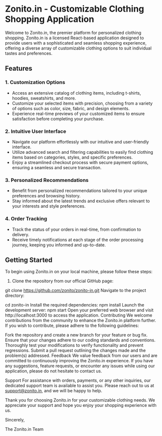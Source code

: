 # Zonito.in - Customizable Clothing Shopping Application

Welcome to Zonito.in, the premier platform for personalized clothing shopping. Zonito.in is a licensed React-based application designed to provide users with a sophisticated and seamless shopping experience, offering a diverse array of customizable clothing options to suit individual tastes and preferences.

## Features

### 1. Customization Options
- Access an extensive catalog of clothing items, including t-shirts, hoodies, sweatshirts, and more.
- Customize your selected items with precision, choosing from a variety of options such as color, size, fabric, and design elements.
- Experience real-time previews of your customized items to ensure satisfaction before completing your purchase.

### 2. Intuitive User Interface
- Navigate our platform effortlessly with our intuitive and user-friendly interface.
- Utilize advanced search and filtering capabilities to easily find clothing items based on categories, styles, and specific preferences.
- Enjoy a streamlined checkout process with secure payment options, ensuring a seamless and secure transaction.

### 3. Personalized Recommendations
- Benefit from personalized recommendations tailored to your unique preferences and browsing history.
- Stay informed about the latest trends and exclusive offers relevant to your interests and style preferences.

### 4. Order Tracking
- Track the status of your orders in real-time, from confirmation to delivery.
- Receive timely notifications at each stage of the order processing journey, keeping you informed and up-to-date.

## Getting Started

To begin using Zonito.in on your local machine, please follow these steps:

1. Clone the repository from our official GitHub page:

git clone https://github.com/zonito/zonito-in.git
Navigate to the project directory:

cd zonito-in
Install the required dependencies:
npm install
Launch the development server:
npm start
Open your preferred web browser and visit http://localhost:3000 to access the application.
Contributing
We welcome contributions from the community to enhance the Zonito.in platform further. If you wish to contribute, please adhere to the following guidelines:

Fork the repository and create a new branch for your feature or bug fix.
Ensure that your changes adhere to our coding standards and conventions.
Thoroughly test your modifications to verify functionality and prevent regressions.
Submit a pull request outlining the changes made and the problem(s) addressed.
Feedback
We value feedback from our users and are committed to continuously improving the Zonito.in experience. If you have any suggestions, feature requests, or encounter any issues while using our application, please do not hesitate to contact us.

Support
For assistance with orders, payments, or any other inquiries, our dedicated support team is available to assist you. Please reach out to us at support@zonito.in, and we will be happy to help.

Thank you for choosing Zonito.in for your customizable clothing needs. We appreciate your support and hope you enjoy your shopping experience with us.

Sincerely,

The Zonito.in Team